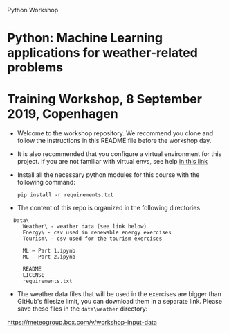 
Python Workshop

# Python: Machine Learning applications for weather-related problems
# Training Workshop, 8 September 2019, Copenhagen

- Welcome to the workshop repository. We recommend you clone and follow the instructions in this README file before the workshop day.

- It is also recommended that you configure a virtual environment for this project. If you are not familiar with virtual envs, see help [in this link](https://realpython.com/python-virtual-environments-a-primer/)

- Install all the necessary python modules for this course with the following command:

  `pip install -r requirements.txt`

- The content of this repo is organized in the following directories

```
  Data\
     Weather\ - weather data (see link below)
     Energy\ - csv used in renewable energy exercises
     Tourism\ - csv used for the tourism exercises

     ML – Part 1.ipynb
     ML – Part 2.ipynb

     README
     LICENSE
     requirements.txt
```

- The weather data files that will be used in the exercises are bigger than GitHub's filesize limit, you can download them in a separate link. Please save these files in the `data\weather` directory:

https://meteogroup.box.com/v/workshop-input-data
